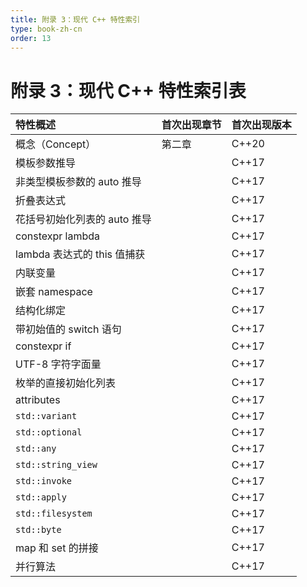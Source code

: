 ```yaml
---
title: 附录 3：现代 C++ 特性索引
type: book-zh-cn
order: 13
---
```


# 附录 3：现代 C++ 特性索引表

| 特性概述 | 首次出现章节 | 首次出现版本 |
|:--------|:-----------|:----------|
| 概念（Concept） | 第二章 | C++20 |
| 模板参数推导 |  | C++17 |
| 非类型模板参数的 auto 推导 |  | C++17 |
| 折叠表达式 |  | C++17 |
| 花括号初始化列表的 auto 推导 |  | C++17 |
| constexpr lambda |  | C++17 |
| lambda 表达式的 this 值捕获 |  | C++17 |
| 内联变量 |  | C++17 |
| 嵌套 namespace |  | C++17 |
| 结构化绑定 |  | C++17 |
| 带初始值的 switch 语句 |  | C++17 |
| constexpr if |  | C++17 |
| UTF-8 字符字面量 |  | C++17 |
| 枚举的直接初始化列表 |  | C++17 |
| attributes |  | C++17 |
| `std::variant` |  | C++17 |
| `std::optional` |  | C++17 |
| `std::any` |  | C++17 |
| `std::string_view` |  | C++17 |
| `std::invoke` |  | C++17 |
| `std::apply` |  | C++17 |
| `std::filesystem` |  | C++17 |
| `std::byte` |  | C++17 |
| map 和 set 的拼接 |  | C++17 |
| 并行算法 |  | C++17 |

